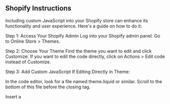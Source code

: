 ## Shopify Instructions

Including custom JavaScript into your Shopify store can enhance its functionality and user experience. Here's a guide on how to do it:

Step 1: Access Your Shopify Admin
Log into your Shopify admin panel.
Go to Online Store > Themes.

Step 2: Choose Your Theme
Find the theme you want to edit and click Customize.
If you want to edit the code directly, click on Actions > Edit code instead of Customize.

Step 3: Add Custom JavaScript
If Editing Directly in Theme:

In the code editor, look for a file named theme.liquid or similar.
Scroll to the bottom of this file before the closing </body> tag.

Insert a <script> tag and write your custom JavaScript inside or link to an external JavaScript file.
```html
<script type="module">
  import Agent from 'https://cdn.jsdelivr.net/npm/@agent-embed/js@latest/dist/web.js'

  Agent.initBubble({
    agentName: "your assistant name",
    apiHost: "https://app.predictabledialogs.com/web/incoming",
  })
</script>
```

Save the changes.
Using Theme Customizer (for basic scripts):

Some themes have sections where you can insert custom scripts without editing the code directly. Look for a section like Theme settings or Custom HTML.
Add your JavaScript code in the provided area.

Step 4: Test Your Script
Preview your theme to see if the JavaScript works as intended.
Check for any console errors and ensure the script doesn't break any existing functionality.


### Important Considerations:
Backup Your Theme: Always backup your theme before making changes.

Performance Impact: Be aware that adding too much JavaScript can slow down your site.

Compatibility: Ensure your script is compatible with major browsers.

Shopify Guidelines: Follow Shopify's guidelines and limitations for custom code.

Using External JavaScript Files:
If you prefer to use an external JS file:
Upload the file to your Shopify store's Files section.
Link to the file in your theme.liquid using the URL provided by Shopify after upload.

Debugging:
Use browser developer tools for debugging and testing your JavaScript.
Advanced Customization:
For more complex tasks, consider hiring a professional Shopify developer or using Shopify apps that can add the desired functionality without direct coding.

Remember, the exact steps might slightly vary depending on your specific theme and its features. Always test thoroughly to ensure the custom JS doesn't interfere with your store's functionality.




